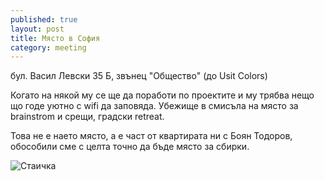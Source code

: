 ```yaml
---
published: true
layout: post
title: Място в София
category: meeting
---
```


бул. Васил Левски 35 Б, звънец "Общество" (до Usit Colors)

Когато на някой му се ще да поработи по проектите и му трябва нещо що годе уютно с wifi да заповяда. Убежище в смисъла на място за brainstrom и срещи, градски retreat.

Това не е наето място, а е част от квартирата ни с Боян Тодоров, обособили сме с целта точно да бъде място за сбирки.

![Стаичка](//media/sofia-retreat.jpg)

